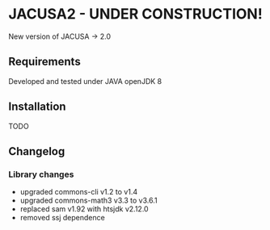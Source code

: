 # JACUSA2 - UNDER CONSTRUCTION!
New version of JACUSA -> 2.0

## Requirements
Developed and tested under JAVA openJDK 8

## Installation
TODO

## Changelog
### Library changes
* upgraded commons-cli v1.2 to v1.4
* upgraded commons-math3 v3.3 to v3.6.1
* replaced sam v1.92 with htsjdk v2.12.0
* removed ssj dependence